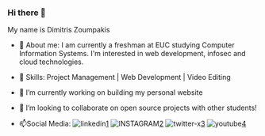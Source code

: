 ### Hi there 👋 
My name is Dimitris Zoumpakis 

- 🧔 About me: 
I am currently a freshman at EUC studying Computer Information Systems.
I'm interested in web development, infosec and cloud technologies.

- 🔨 Skills:
  Project Management | Web Development | Video Editing

- 🔭 I’m currently working on building my personal website

- 👯 I’m looking to collaborate on open source projects with other students!

- 📫Social Media:
![linkedin](https://github.com/ZoumpakisDimitris/ZoumpakisDimitris/assets/81482260/383db4aa-d721-44b9-9dd3-3816709c5345)[1]
![INSTAGRAM](https://github.com/ZoumpakisDimitris/ZoumpakisDimitris/assets/81482260/dd2f80af-ca67-4b84-8bec-cb8f044bbf56)[2]
![twitter-x](https://github.com/ZoumpakisDimitris/ZoumpakisDimitris/assets/81482260/524285b9-80e7-4404-ab5f-b38832492460)[3]
![youtube](https://github.com/ZoumpakisDimitris/ZoumpakisDimitris/assets/81482260/a92af3a5-0cee-4b73-931c-e0161ea35e57)[4]




[1]: https://www.linkedin.com/in/dimitrios-zoumpakis-a088ab205/
[2]: https://www.instagram.com/zoumpakisdimitris/
[3]: https://twitter.com/dozeyes1
[4]: https://www.youtube.com/channel/UCxv4HtfrLK7pFxrMl3o_slg



